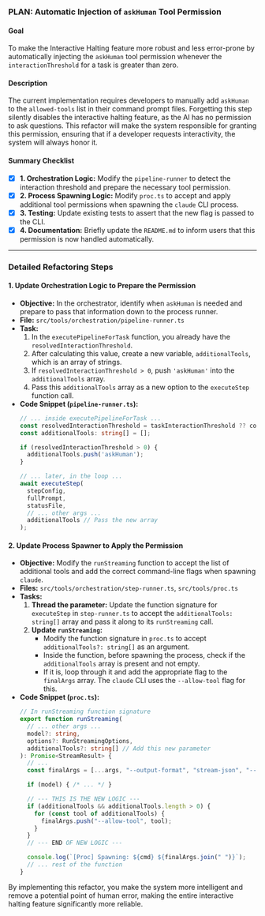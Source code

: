 ### **PLAN: Automatic Injection of `askHuman` Tool Permission**

#### **Goal**

To make the Interactive Halting feature more robust and less error-prone by automatically injecting the `askHuman` tool permission whenever the `interactionThreshold` for a task is greater than zero.

#### **Description**

The current implementation requires developers to manually add `askHuman` to the `allowed-tools` list in their command prompt files. Forgetting this step silently disables the interactive halting feature, as the AI has no permission to ask questions. This refactor will make the system responsible for granting this permission, ensuring that if a developer requests interactivity, the system will always honor it.

#### **Summary Checklist**

-   [x] **1. Orchestration Logic:** Modify the `pipeline-runner` to detect the interaction threshold and prepare the necessary tool permission.
-   [x] **2. Process Spawning Logic:** Modify `proc.ts` to accept and apply additional tool permissions when spawning the `claude` CLI process.
-   [x] **3. Testing:** Update existing tests to assert that the new flag is passed to the CLI.
-   [x] **4. Documentation:** Briefly update the `README.md` to inform users that this permission is now handled automatically.

---

### **Detailed Refactoring Steps**

#### 1. Update Orchestration Logic to Prepare the Permission

*   **Objective:** In the orchestrator, identify when `askHuman` is needed and prepare to pass that information down to the process runner.
*   **File:** `src/tools/orchestration/pipeline-runner.ts`
*   **Task:**
    1.  In the `executePipelineForTask` function, you already have the `resolvedInteractionThreshold`.
    2.  After calculating this value, create a new variable, `additionalTools`, which is an array of strings.
    3.  If `resolvedInteractionThreshold > 0`, push `'askHuman'` into the `additionalTools` array.
    4.  Pass this `additionalTools` array as a new option to the `executeStep` function call.
*   **Code Snippet (`pipeline-runner.ts`):**
    ```typescript
    // ... inside executePipelineForTask ...
    const resolvedInteractionThreshold = taskInteractionThreshold ?? config.interactionThreshold ?? 0;
    const additionalTools: string[] = [];

    if (resolvedInteractionThreshold > 0) {
      additionalTools.push('askHuman');
    }

    // ... later, in the loop ...
    await executeStep(
      stepConfig, 
      fullPrompt, 
      statusFile, 
      // ... other args ...
      additionalTools // Pass the new array
    );
    ```

#### 2. Update Process Spawner to Apply the Permission

*   **Objective:** Modify the `runStreaming` function to accept the list of additional tools and add the correct command-line flags when spawning `claude`.
*   **Files:** `src/tools/orchestration/step-runner.ts`, `src/tools/proc.ts`
*   **Tasks:**
    1.  **Thread the parameter:** Update the function signature for `executeStep` in `step-runner.ts` to accept the `additionalTools: string[]` array and pass it along to its `runStreaming` call.
    2.  **Update `runStreaming`:**
        *   Modify the function signature in `proc.ts` to accept `additionalTools?: string[]` as an argument.
        *   Inside the function, before spawning the process, check if the `additionalTools` array is present and not empty.
        *   If it is, loop through it and add the appropriate flag to the `finalArgs` array. The `claude` CLI uses the `--allow-tool` flag for this.
*   **Code Snippet (`proc.ts`):**
    ```typescript
    // In runStreaming function signature
    export function runStreaming(
      // ... other args ...
      model?: string,
      options?: RunStreamingOptions,
      additionalTools?: string[] // Add this new parameter
    ): Promise<StreamResult> {
      // ...
      const finalArgs = [...args, "--output-format", "stream-json", "--verbose"];

      if (model) { /* ... */ }

      // --- THIS IS THE NEW LOGIC ---
      if (additionalTools && additionalTools.length > 0) {
        for (const tool of additionalTools) {
          finalArgs.push("--allow-tool", tool);
        }
      }
      // --- END OF NEW LOGIC ---

      console.log(`[Proc] Spawning: ${cmd} ${finalArgs.join(" ")}`);
      // ... rest of the function
    }
    ```

By implementing this refactor, you make the system more intelligent and remove a potential point of human error, making the entire interactive halting feature significantly more reliable.